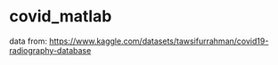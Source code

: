 # covid_matlab


data from: https://www.kaggle.com/datasets/tawsifurrahman/covid19-radiography-database


